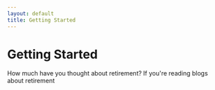 ```yaml
---
layout: default
title: Getting Started
---
```


# Getting Started

How much have you thought about retirement? If you're reading blogs about
retirement
